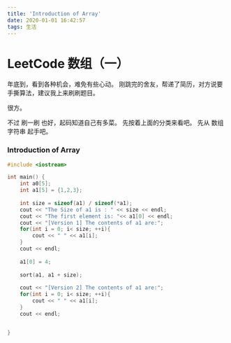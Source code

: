 ```yaml
---
title: 'Introduction of Array'
date: 2020-01-01 16:42:57
tags: 生活
---
```

# LeetCode 数组（一）
年底到，看到各种机会，难免有些心动。
刚跳完的舍友，帮递了简历，对方说要手撕算法，建议我上来刷刷题目。

很方。

不过 刷一刷 也好，起码知道自己有多菜。
先按着上面的分类来看吧。
先从 数组字符串 起手吧。

### Introduction of Array
``` c++
#include <iostream>

int main() {
    int a0[5];
    int a1[5] = {1,2,3};
    
    int size = sizeof(a1) / sizeof(*a1);
    cout << "The Size of a1 is : " << size << endl;
    cout << "The first element is: "<< a1[0] << endl;
    cout << "[Version 1] The contents of a1 are:"; 
    for(int i = 0; i< size; ++i){
        cout << " " << a1[i];
    }
    cout << endl;
        
    a1[0] = 4;
    
    sort(a1, a1 + size);
    
    cout << "[Version 2] The contents of a1 are:"; 
    for(int i = 0; i< size; ++i){
        cout << " " << a1[i];
    }
    cout << endl;


}
```

